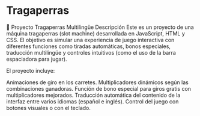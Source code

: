 # Tragaperras
🎰 Proyecto Tragaperras Multilingüe
Descripción
Este es un proyecto de una máquina tragaperras (slot machine) desarrollada en JavaScript, HTML y CSS. El objetivo es simular una experiencia de juego interactiva con diferentes funciones como tiradas automáticas, bonos especiales, traducción multilingüe y controles intuitivos (como el uso de la barra espaciadora para jugar).

El proyecto incluye:

Animaciones de giro en los carretes.
Multiplicadores dinámicos según las combinaciones ganadoras.
Función de bono especial para giros gratis con multiplicadores mejorados.
Traducción automática del contenido de la interfaz entre varios idiomas (español e inglés).
Control del juego con botones visuales o con el teclado.

